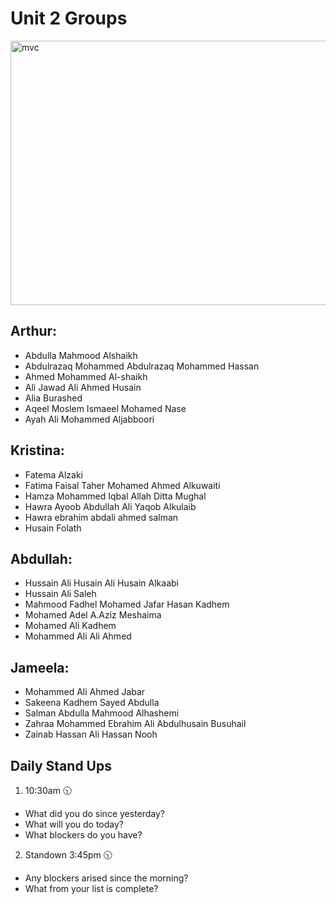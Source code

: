 # Unit 2 Groups

<img width="871" height="423" alt="mvc" src="https://github.com/user-attachments/assets/0aa4a63f-ecc8-4872-83cb-28da34501cf5" />

## Arthur:
- Abdulla Mahmood Alshaikh
- Abdulrazaq Mohammed Abdulrazaq Mohammed Hassan
- Ahmed Mohammed Al-shaikh
- Ali Jawad Ali Ahmed Husain
- Alia Burashed
- Aqeel Moslem Ismaeel Mohamed Nase
- Ayah Ali Mohammed Aljabboori
## Kristina:
- Fatema Alzaki
- Fatima Faisal Taher Mohamed Ahmed Alkuwaiti
- Hamza Mohammed Iqbal Allah Ditta Mughal
- Hawra Ayoob Abdullah Ali Yaqob Alkulaib
- Hawra ebrahim abdali ahmed salman
- Husain Folath
## Abdullah:
- Hussain Ali Husain Ali Husain Alkaabi
- Hussain Ali Saleh
- Mahmood Fadhel Mohamed Jafar Hasan Kadhem
- Mohamed Adel A.Aziz Meshaima
- Mohamed Ali Kadhem
- Mohammed Ali Ali Ahmed
## Jameela:
- Mohammed Ali Ahmed Jabar
- Sakeena Kadhem Sayed Abdulla
- Salman Abdulla Mahmood Alhashemi
- Zahraa Mohammed Ebrahim Ali Abdulhusain Busuhail
- Zainab Hassan Ali Hassan Nooh


## Daily Stand Ups
1. 10:30am 🕥 
  - What did you do since yesterday?
  - What will you do today?
  - What blockers do you have?
2. Standown 3:45pm 🕥 
  - Any blockers arised since the morning?
  - What from your list is complete?
